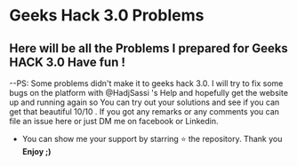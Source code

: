 # Geeks Hack 3.0 Problems
**Here will be all the Problems I prepared for Geeks HACK 3.0** 
Have fun !
--------------------------------------------------------------
--PS: Some problems didn't make it to geeks hack 3.0. 
I will try to fix some bugs on the platform with @HadjSassi 's Help and hopefully get the website up and running again so You can try out your solutions and see if you can get that beautiful 10/10 .
If you got any remarks or any comments you can file an issue here or just DM me on facebook or Linkedin. 

- You can show me your support by starring ⭐ the repository.
Thank you
**Enjoy ;)** 
